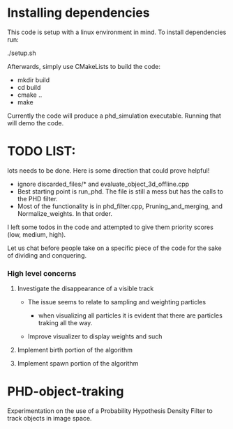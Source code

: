 # Installing dependencies 

This code is setup with a linux environment in mind. To install dependencies run:

./setup.sh

Afterwards, simply use CMakeLists to build the code: 
* mkdir build
* cd build
* cmake ..
* make 

Currently the code will produce a phd_simulation executable. Running that will demo the code.


# TODO LIST: 
lots needs to be done. Here is some direction that could prove helpful!

* ignore discarded_files/* and evaluate_object_3d_offline.cpp
* Best starting point is run_phd. The file is still a mess but has the calls to the PHD filter.
* Most of the functionality is in phd_filter.cpp, Pruning_and_merging, and Normalize_weights. In that order.

I left some todos in the code and attempted to give them priority scores (low, medium, high). 

Let us chat before people take on a specific piece of the code for the sake of dividing and conquering.


### High level concerns
1. Investigate the disappearance of a visible track 
    
    * The issue seems to relate to sampling and weighting particles
        * when visualizing all particles it is evident that there are particles traking all the way. 
    
    * Improve visualizer to display weights and such 

2. Implement birth portion of the algorithm

3. Implement spawn portion of the algorithm

# PHD-object-traking
Experimentation on the use of a Probability Hypothesis Density Filter to track objects in image space.


